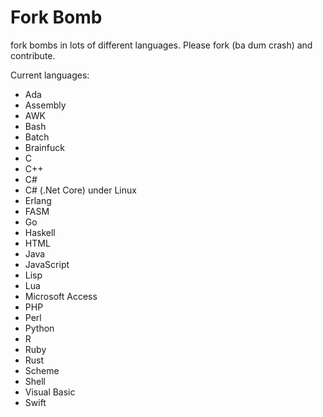 # Fork Bomb
fork bombs in lots of different languages. Please fork (ba dum crash) and contribute.

Current languages:

 - Ada
 - Assembly
 - AWK
 - Bash
 - Batch
 - Brainfuck
 - C
 - C++
 - C#
 - C# (.Net Core) under Linux
 - Erlang
 - FASM
 - Go
 - Haskell
 - HTML
 - Java
 - JavaScript
 - Lisp
 - Lua
 - Microsoft Access
 - PHP
 - Perl
 - Python
 - R
 - Ruby
 - Rust
 - Scheme
 - Shell
 - Visual Basic
 - Swift
